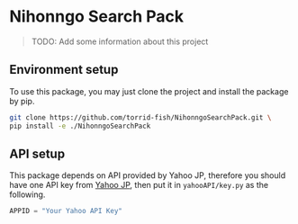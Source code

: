 # Nihonngo Search Pack

> TODO: Add some information about this project

## Environment setup

To use this package, you may just clone the project and install the package by pip.

```bash
git clone https://github.com/torrid-fish/NihonngoSearchPack.git \
pip install -e ./NihonngoSearchPack
```

## API setup

This package depends on API provided by Yahoo JP, therefore you should have one API key from [Yahoo JP](https://developer.yahoo.co.jp/webapi/jlp/), then put it in `yahooAPI/key.py` as the following.

```python
APPID = "Your Yahoo API Key"
```

